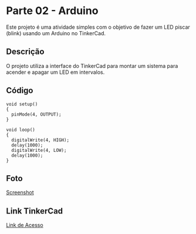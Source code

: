 # Parte 02 - Arduino

Este projeto é uma atividade simples com o objetivo de fazer um LED piscar (blink) usando um Arduino no TinkerCad.

## Descrição

O projeto utiliza a interface do TinkerCad para montar um sistema para acender e apagar um LED em intervalos.

## Código

```
void setup()
{
  pinMode(4, OUTPUT);
}

void loop()
{
  digitalWrite(4, HIGH);
  delay(1000); 
  digitalWrite(4, LOW);
  delay(1000);
}

```
## Foto

[Screenshot](./image.png)

## Link TinkerCad

[Link de Acesso](https://www.tinkercad.com/things/aNwdvp8GFNg-smooth-robo-allis/editel?returnTo=https%3A%2F%2Fwww.tinkercad.com%2Fdashboard&sharecode=q3xg-buUMa4w1dyd6NAzPs7p31ZqqdaiC6MPKleEhOs)